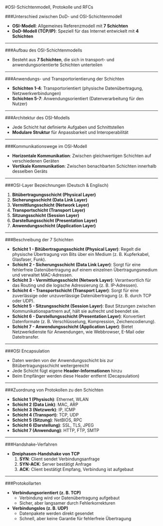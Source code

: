 #OSI-Schichtenmodell, Protokolle und RFCs


###Unterschied zwischen DoD- und OSI-Schichtenmodell
- **OSI-Modell**: Allgemeines Referenzmodell mit **7 Schichten**
- **DoD-Modell (TCP/IP)**: Speziell für das Internet entwickelt mit **4 Schichten**

---

###Aufbau des OSI-Schichtenmodells
- Besteht aus **7 Schichten**, die sich in transport- und anwendungsorientierte Schichten unterteilen

---

###Anwendungs- und Transportorientierung der Schichten
- **Schichten 1-4**: Transportorientiert (physische Datenübertragung, Netzwerkverbindungen)
- **Schichten 5-7**: Anwendungsorientiert (Datenverarbeitung für den Nutzer)

---

###Architektur des OSI-Modells
- Jede Schicht hat definierte Aufgaben und Schnittstellen
- **Modulare Struktur** für Anpassbarkeit und Interoperabilität

---

###Kommunikationswege im OSI-Modell
- **Horizontale Kommunikation**: Zwischen gleichwertigen Schichten auf verschiedenen Geräten
- **Vertikale Kommunikation**: Zwischen benachbarten Schichten innerhalb desselben Geräts

---

###OSI-Layer Bezeichnungen (Deutsch & Englisch)
1. **Bitübertragungsschicht (Physical Layer)**
2. **Sicherungsschicht (Data Link Layer)**
3. **Vermittlungsschicht (Network Layer)**
4. **Transportschicht (Transport Layer)**
5. **Sitzungsschicht (Session Layer)**
6. **Darstellungsschicht (Presentation Layer)**
7. **Anwendungsschicht (Application Layer)**

---

###Beschreibung der 7 Schichten  
- **Schicht 1 - Bitübertragungsschicht (Physical Layer)**: Regelt die physische Übertragung von Bits über ein Medium (z. B. Kupferkabel, Glasfaser, Funk).
- **Schicht 2 - Sicherungsschicht (Data Link Layer)**: Sorgt für eine fehlerfreie Datenübertragung auf einem einzelnen Übertragungsmedium und verwaltet MAC-Adressen.
- **Schicht 3 - Vermittlungsschicht (Network Layer)**: Verantwortlich für das Routing und die logische Adressierung (z. B. IP-Adressen).
- **Schicht 4 - Transportschicht (Transport Layer)**: Sorgt für eine zuverlässige oder unzuverlässige Datenübertragung (z. B. durch TCP oder UDP).
- **Schicht 5 - Sitzungsschicht (Session Layer)**: Baut Sitzungen zwischen Kommunikationspartnern auf, hält sie aufrecht und beendet sie.
- **Schicht 6 - Darstellungsschicht (Presentation Layer)**: Konvertiert Datenformate (z. B. Verschlüsselung, Kompression, Zeichencodierung).
- **Schicht 7 - Anwendungsschicht (Application Layer)**: Bietet Netzwerkdienste für Anwendungen, wie Webbrowser, E-Mail oder Dateitransfer.

---

###OSI Encapsulation
- Daten werden von der Anwendungsschicht bis zur Bitübertragungsschicht weitergereicht
- Jede Schicht fügt eigene **Header-Informationen** hinzu
- Beim Empfänger werden diese Header entfernt (Decapsulation)

---

###Zuordnung von Protokollen zu den Schichten
- **Schicht 1 (Physisch)**: Ethernet, WLAN
- **Schicht 2 (Data Link)**: MAC, ARP
- **Schicht 3 (Netzwerk)**: IP, ICMP
- **Schicht 4 (Transport)**: TCP, UDP
- **Schicht 5 (Sitzung)**: NetBIOS, RPC
- **Schicht 6 (Darstellung)**: SSL, TLS, JPEG
- **Schicht 7 (Anwendung)**: HTTP, FTP, SMTP

---

###Handshake-Verfahren
- **Dreiphasen-Handshake von TCP**
  1. **SYN**: Client sendet Verbindungsanfrage
  2. **SYN-ACK**: Server bestätigt Anfrage
  3. **ACK**: Client bestätigt Empfang, Verbindung ist aufgebaut

---

###Protokollarten
- **Verbindungsorientiert (z. B. TCP)**
  - Verbindung wird vor Datenübertragung aufgebaut
  - Sicher, aber langsamer durch Fehlerkorrekturen
- **Verbindungslos (z. B. UDP)**
  - Datenpakete werden direkt gesendet
  - Schnell, aber keine Garantie für fehlerfreie Übertragung
